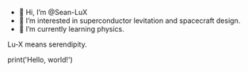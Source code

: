 - 👋 Hi, I’m @Sean-LuX
- 👀 I’m interested in superconductor levitation and spacecraft design.
- 🌱 I’m currently learning physics.

Lu-X means serendipity.

print('Hello, world!')

